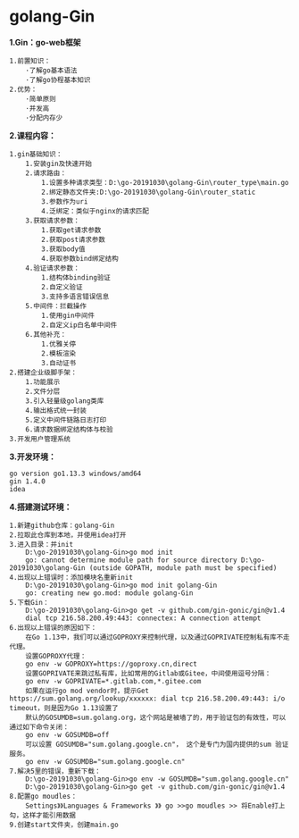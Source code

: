 # golang-Gin

**1.Gin：go-web框架**

    1.前置知识：
        ·了解go基本语法
        ·了解go协程基本知识
    2.优势：
        ·简单原则
        ·并发高
        ·分配内存少

**2.课程内容：**
    
    1.gin基础知识：
        1.安装gin及快速开始
        2.请求路由：
            1.设置多种请求类型：D:\go-20191030\golang-Gin\router_type\main.go
            2.绑定静态文件夹:D:\go-20191030\golang-Gin\router_static
            3.参数作为uri
            4.泛绑定：类似于nginx的请求匹配
        3.获取请求参数：
            1.获取get请求参数
            2.获取post请求参数
            3.获取body值
            4.获取参数bind绑定结构
        4.验证请求参数：
            1.结构体binding验证
            2.自定义验证
            3.支持多语言错误信息
        5.中间件：拦截操作
            1.使用gin中间件
            2.自定义ip白名单中间件
        6.其他补充：
            1.优雅关停
            2.模板渲染
            3.自动证书
    2.搭建企业级脚手架：
        1.功能展示
        2.文件分层
        3.引入轻量级golang类库
        4.输出格式统一封装
        5.定义中间件链路日志打印
        6.请求数据绑定结构体与校验
    3.开发用户管理系统
    
**3.开发环境：**
    
    go version go1.13.3 windows/amd64
    gin 1.4.0    
    idea
    
**4.搭建测试环境：**

    1.新建github仓库：golang-Gin
    2.拉取此仓库到本地，并使用idea打开
    3.进入目录：并init
        D:\go-20191030\golang-Gin>go mod init
        go: cannot determine module path for source directory D:\go-20191030\golang-Gin (outside GOPATH, module path must be specified)
    4.出现以上错误时：添加模块名重新init
        D:\go-20191030\golang-Gin>go mod init golang-Gin
        go: creating new go.mod: module golang-Gin
    5.下载Gin：
        D:\go-20191030\golang-Gin>go get -v github.com/gin-gonic/gin@v1.4
        dial tcp 216.58.200.49:443: connectex: A connection attempt
    6.出现以上错误的原因如下：
        在Go 1.13中，我们可以通过GOPROXY来控制代理，以及通过GOPRIVATE控制私有库不走代理。
        设置GOPROXY代理：
        go env -w GOPROXY=https://goproxy.cn,direct
        设置GOPRIVATE来跳过私有库，比如常用的Gitlab或Gitee，中间使用逗号分隔：
        go env -w GOPRIVATE=*.gitlab.com,*.gitee.com
        如果在运行go mod vendor时，提示Get https://sum.golang.org/lookup/xxxxxx: dial tcp 216.58.200.49:443: i/o timeout，则是因为Go 1.13设置了
        默认的GOSUMDB=sum.golang.org，这个网站是被墙了的，用于验证包的有效性，可以通过如下命令关闭：
        go env -w GOSUMDB=off
        可以设置 GOSUMDB="sum.golang.google.cn"， 这个是专门为国内提供的sum 验证服务。
        go env -w GOSUMDB="sum.golang.google.cn"
    7.解决5里的错误，重新下载：
        D:\go-20191030\golang-Gin>go env -w GOSUMDB="sum.golang.google.cn"
        D:\go-20191030\golang-Gin>go get -v github.com/gin-gonic/gin@v1.4
    8.配置go moudles：
        Settings》》Languages & Frameworks 》》 go >>go moudles >> 将Enable打上勾，这样才能引用数据
    9.创建start文件夹，创建main.go
